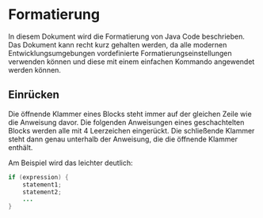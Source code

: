 # Formatierung

In diesem Dokument wird die Formatierung von Java Code beschrieben. Das Dokument kann recht kurz gehalten werden,
da alle modernen Entwicklungsumgebungen vordefinierte Formatierungseinstellungen verwenden können und diese mit
einem einfachen Kommando angewendet werden können.

## Einrücken

Die öffnende Klammer eines Blocks steht immer auf der gleichen Zeile wie die Anweisung davor. Die folgenden Anweisungen
eines geschachtelten Blocks werden alle mit 4 Leerzeichen eingerückt. Die schließende Klammer steht dann genau unterhalb
der Anweisung, die die öffnende Klammer enthält.
 
Am Beispiel wird das leichter deutlich:
```java
if (expression) {
    statement1;
    statement2;
    ...
}
```